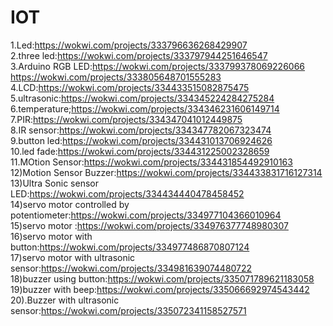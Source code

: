 
# IOT
1.Led:https://wokwi.com/projects/333796636268429907<br>
2.three led:https://wokwi.com/projects/333797944251646547<br>
3.Arduino RGB LED:https://wokwi.com/projects/333799378069226066<br>
                  https://wokwi.com/projects/333805648701555283<br>
4.LCD:https://wokwi.com/projects/334433515082875475<br>
5.ultrasonic:https://wokwi.com/projects/334345224284275284<br>
6.temperature;https://wokwi.com/projects/334346231606149714<br>
7.PIR:https://wokwi.com/projects/334347041012449875<br>
8.IR sensor:https://wokwi.com/projects/334347782067323474<br>
9.button led:https://wokwi.com/projects/334431013706924626<br>
10.led fade:https://wokwi.com/projects/334431225002328659<br>
11.MOtion Sensor:https://wokwi.com/projects/334431854492910163<br>
12)Motion Sensor Buzzer:https://wokwi.com/projects/334433831716127314<br>
13)Ultra Sonic sensor LED:https://wokwi.com/projects/334434440478458452 <br>
14)servo motor controlled by potentiometer:https://wokwi.com/projects/334977104366010964<br>
15)servo motor :https://wokwi.com/projects/334976377748980307<br>
16)servo motor with button:https://wokwi.com/projects/334977486870807124<br>
17)servo motor with ultrasonic sensor:https://wokwi.com/projects/334981639074480722<br>
18)buzzer using button:https://wokwi.com/projects/335071789621183058<br>
19)buzzer with beep:https://wokwi.com/projects/335066692974543442<br>
20).Buzzer with ultrasonic sensor:https://wokwi.com/projects/335072341158527571<br>



